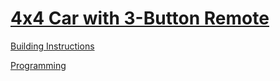 # [4x4 Car with 3-Button Remote](http://nxtprograms.com/4x4_3button)

[Building Instructions](http://nxtprograms.com/4x4_3button/steps.html)

[Programming](http://nxtprograms.com/4x4_3button/steps.html#Program)

